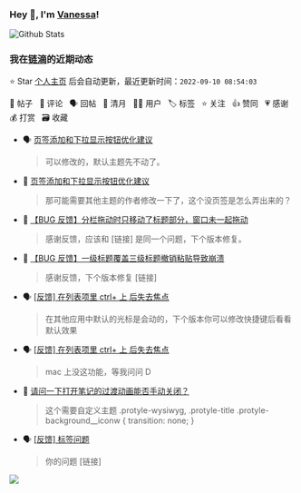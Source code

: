 ### Hey 👋, I'm [Vanessa](http://vanessa.b3log.org/)!

![Github Stats](https://github-readme-stats.vercel.app/api?username=Vanessa219&show_icons=true)

<!--events start -->

### 我在[链滴](https://ld246.com)的近期动态

⭐️ Star [个人主页](https://github.com/Vanessa219/Vanessa219) 后会自动更新，最近更新时间：`2022-09-10 08:54:03`

📝 帖子 &nbsp; 💬 评论 &nbsp; 🗣 回帖 &nbsp; 🌙 清月 &nbsp; 👨‍💻 用户 &nbsp; 🏷️ 标签 &nbsp; ⭐️ 关注 &nbsp; 👍 赞同 &nbsp; 💗 感谢 &nbsp; 💰 打赏 &nbsp; 🗃 收藏

* 🗣 [页签添加和下拉显示按钮优化建议](https://ld246.com/article/1662643387439/comment/1662684802946#comments)

  > 可以修改的，默认主题先不动了。
* 💬 [页签添加和下拉显示按钮优化建议](https://ld246.com/article/1662643387439/comment/1662683768337#comments)

  > 那可能需要其他主题的作者修改一下了，这个没页签是怎么弄出来的？
* 💬 [【BUG 反馈】分栏拖动时只移动了标题部分，窗口未一起拖动](https://ld246.com/article/1662549153229/comment/1662552305121#comments)

  > 感谢反馈，应该和 [链接] 是同一个问题，下个版本修复。
* 💬 [【BUG 反馈】一级标题覆盖三级标题撤销粘贴导致崩溃](https://ld246.com/article/1662542137636/comment/1662543702869#comments)

  > 感谢反馈，下个版本修复 [链接]
* 🗣 [[反馈] 在列表项里 ctrl+ 上 后失去焦点](https://ld246.com/article/1662441553538/comment/1662526225146#comments)

  > 在其他应用中默认的光标是会动的，下个版本你可以修改快捷键后看看默认效果
* 🗣 [[反馈] 在列表项里 ctrl+ 上 后失去焦点](https://ld246.com/article/1662441553538/comment/1662526225146#comments)

  > mac 上没这功能，等我问问 D
* 💬 [请问一下打开笔记的过渡动画能否手动关闭？](https://ld246.com/article/1662475578737/comment/1662522728301#comments)

  > 这个需要自定义主题 .protyle-wysiwyg, .protyle-title .protyle-background__iconw { transition: none; }
* 🗣 [[反馈] 标签问题](https://ld246.com/article/1662447031354/comment/1662453207826#comments)

  > 你的问题 [链接]


<!--events end -->

<a title="Hits" target="_blank" href="https://github.com/Vanessa219/Vanessa219"><img src="https://hits.b3log.org/Vanessa219/Vanessa219.svg"></a>
